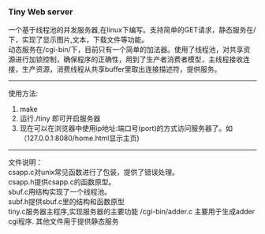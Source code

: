 ### Tiny Web server  
  一个基于线程池的并发服务器,在linux下编写。支持简单的GET请求，静态服务在/下，实现了显示图片,文本，下载文件等功能。  
    动态服务在/cgi-bin/下，目前只有一个简单的加法器。使用了线程池，对共享资源进行加锁控制，确保程序的正确性，用到了生产者消费者模型，主线程接收连接，生产资源，消费线程从共享buffer里取出连接描述符，提供服务。  
  ****
使用方法:  
  1. make
  2. 运行./tiny <port>即可开启服务器
  3. 现在可以在浏览器中使用ip地址:端口号(port)的方式访问服务器了。如（127.0.0.1:8080/home.html显示主页)  
  ****  

文件说明：  
csapp.c对unix常见函数进行了包装，提供了错误处理。  
csapp.h提供csapp.c的函数原型。  
sbuf.c用结构实现了一个线程池。  
subf.h提供sbuf.c里的结构和函数原型  
tiny.c服务器主程序,实现服务器的主要功能
/cgi-bin/adder.c 主要用于生成adder cgi程序.
其他文件用于提供静态服务
